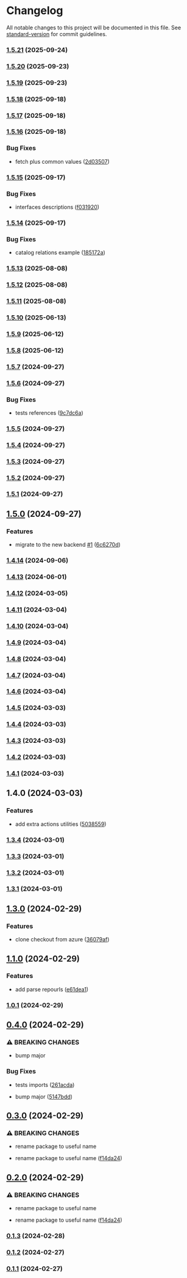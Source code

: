 # Changelog

All notable changes to this project will be documented in this file. See [standard-version](https://github.com/conventional-changelog/standard-version) for commit guidelines.

### [1.5.21](https://github.com/kode3tech/k3t-backstage-plugin-scaffolder-backend-module-plus/compare/v1.5.20...v1.5.21) (2025-09-24)

### [1.5.20](https://github.com/kode3tech/k3t-backstage-plugin-scaffolder-backend-module-plus/compare/v1.5.19...v1.5.20) (2025-09-23)

### [1.5.19](https://github.com/kode3tech/k3t-backstage-plugin-scaffolder-backend-module-plus/compare/v1.5.18...v1.5.19) (2025-09-23)

### [1.5.18](https://github.com/kode3tech/k3t-backstage-plugin-scaffolder-backend-module-plus/compare/v1.5.17...v1.5.18) (2025-09-18)

### [1.5.17](https://github.com/kode3tech/k3t-backstage-plugin-scaffolder-backend-module-plus/compare/v1.5.16...v1.5.17) (2025-09-18)

### [1.5.16](https://github.com/kode3tech/k3t-backstage-plugin-scaffolder-backend-module-plus/compare/v1.5.15...v1.5.16) (2025-09-18)


### Bug Fixes

* fetch plus common values ([2d03507](https://github.com/kode3tech/k3t-backstage-plugin-scaffolder-backend-module-plus/commit/2d03507fd228da5b1316d27a2439f4667980c843))

### [1.5.15](https://github.com/kode3tech/k3t-backstage-plugin-scaffolder-backend-module-plus/compare/v1.5.14...v1.5.15) (2025-09-17)


### Bug Fixes

* interfaces descriptions ([f031920](https://github.com/kode3tech/k3t-backstage-plugin-scaffolder-backend-module-plus/commit/f03192096e278c63a6fae6df653af76325641f02))

### [1.5.14](https://github.com/kode3tech/k3t-backstage-plugin-scaffolder-backend-module-plus/compare/v1.5.13...v1.5.14) (2025-09-17)


### Bug Fixes

* catalog relations example ([185172a](https://github.com/kode3tech/k3t-backstage-plugin-scaffolder-backend-module-plus/commit/185172add35ea9abeee584b4b94be0c627366765))

### [1.5.13](https://github.com/kode3tech/k3t-backstage-plugin-scaffolder-backend-module-plus/compare/v1.5.12...v1.5.13) (2025-08-08)

### [1.5.12](https://github.com/kode3tech/k3t-backstage-plugin-scaffolder-backend-module-plus/compare/v1.5.11...v1.5.12) (2025-08-08)

### [1.5.11](https://github.com/kode3tech/k3t-backstage-plugin-scaffolder-backend-module-plus/compare/v1.5.10...v1.5.11) (2025-08-08)

### [1.5.10](https://github.com/kode3tech/k3t-backstage-plugin-scaffolder-backend-module-plus/compare/v1.5.9...v1.5.10) (2025-06-13)

### [1.5.9](https://github.com/kode3tech/k3t-backstage-plugin-scaffolder-backend-module-plus/compare/v1.5.8...v1.5.9) (2025-06-12)

### [1.5.8](https://github.com/kode3tech/k3t-backstage-plugin-scaffolder-backend-module-plus/compare/v1.5.7...v1.5.8) (2025-06-12)

### [1.5.7](https://github.com/kode3tech/k3t-backstage-plugin-scaffolder-backend-module-plus/compare/v1.5.6...v1.5.7) (2024-09-27)

### [1.5.6](https://github.com/kode3tech/k3t-backstage-plugin-scaffolder-backend-module-plus/compare/v1.5.5...v1.5.6) (2024-09-27)


### Bug Fixes

* tests references ([9c7dc6a](https://github.com/kode3tech/k3t-backstage-plugin-scaffolder-backend-module-plus/commit/9c7dc6af73d71b55dcce533dd0c6b289dac9210a))

### [1.5.5](https://github.com/kode3tech/k3t-backstage-plugin-scaffolder-backend-module-plus/compare/v1.5.4...v1.5.5) (2024-09-27)

### [1.5.4](https://github.com/kode3tech/k3t-backstage-plugin-scaffolder-backend-module-plus/compare/v1.5.3...v1.5.4) (2024-09-27)

### [1.5.3](https://github.com/kode3tech/k3t-backstage-plugin-scaffolder-backend-module-plus/compare/v1.5.2...v1.5.3) (2024-09-27)

### [1.5.2](https://github.com/kode3tech/k3t-backstage-plugin-scaffolder-backend-module-plus/compare/v1.5.1...v1.5.2) (2024-09-27)

### [1.5.1](https://github.com/kode3tech/k3t-backstage-plugin-scaffolder-backend-module-plus/compare/v1.5.0...v1.5.1) (2024-09-27)

## [1.5.0](https://github.com/kode3tech/k3t-backstage-plugin-scaffolder-backend-module-plus/compare/v1.4.14...v1.5.0) (2024-09-27)


### Features

* migrate to the new backend [#1](https://github.com/kode3tech/k3t-backstage-plugin-scaffolder-backend-module-plus/issues/1) ([6c6270d](https://github.com/kode3tech/k3t-backstage-plugin-scaffolder-backend-module-plus/commit/6c6270df1a5119027064a7a3b66e91f716e33aea))

### [1.4.14](https://github.com/kode3tech/k3t-backstage-plugin-scaffolder-backend-module-plus/compare/v1.4.13...v1.4.14) (2024-09-06)

### [1.4.13](https://github.com/kode3tech/k3t-backstage-plugin-scaffolder-backend-module-plus/compare/v1.4.12...v1.4.13) (2024-06-01)

### [1.4.12](https://github.com/kode3tech/k3t-backstage-plugin-scaffolder-backend-module-plus/compare/v1.4.11...v1.4.12) (2024-03-05)

### [1.4.11](https://github.com/kode3tech/k3t-backstage-plugin-scaffolder-backend-module-plus/compare/v1.4.10...v1.4.11) (2024-03-04)

### [1.4.10](https://github.com/kode3tech/k3t-backstage-plugin-scaffolder-backend-module-plus/compare/v1.4.9...v1.4.10) (2024-03-04)

### [1.4.9](https://github.com/kode3tech/k3t-backstage-plugin-scaffolder-backend-module-plus/compare/v1.4.8...v1.4.9) (2024-03-04)

### [1.4.8](https://github.com/kode3tech/backstage-proto/compare/v1.4.7...v1.4.8) (2024-03-04)

### [1.4.7](https://github.com/kode3tech/backstage-proto/compare/v1.4.6...v1.4.7) (2024-03-04)

### [1.4.6](https://github.com/kode3tech/backstage-proto/compare/v1.4.5...v1.4.6) (2024-03-04)

### [1.4.5](https://github.com/kode3tech/backstage-proto/compare/v1.4.4...v1.4.5) (2024-03-03)

### [1.4.4](https://github.com/kode3tech/backstage-proto/compare/v1.4.3...v1.4.4) (2024-03-03)

### [1.4.3](https://github.com/kode3tech/backstage-proto/compare/v1.4.2...v1.4.3) (2024-03-03)

### [1.4.2](https://github.com/kode3tech/backstage-proto/compare/v1.4.1...v1.4.2) (2024-03-03)

### [1.4.1](https://github.com/kode3tech/backstage-proto/compare/v1.4.0...v1.4.1) (2024-03-03)

## 1.4.0 (2024-03-03)


### Features

* add extra actions utilities ([5038559](https://github.com/kode3tech/backstage-proto/commit/5038559f249c9e7eadf40fa0f758e68402a020b0))

### [1.3.4](https://github.com/kode3tech/backstage-proto/compare/v0.2.19...v1.3.4) (2024-03-01)

### [1.3.3](https://github.com/kode3tech/backstage-proto/compare/v1.3.2...v1.3.3) (2024-03-01)

### [1.3.2](https://github.com/kode3tech/backstage-proto/compare/v0.2.18...v1.3.2) (2024-03-01)

### [1.3.1](https://github.com/kode3tech/backstage-proto/compare/v1.2.2...v1.3.1) (2024-03-01)

## [1.3.0](https://github.com/kode3tech/backstage-proto/compare/v1.2.0...v1.3.0) (2024-02-29)


### Features

* clone checkout from azure ([36079af](https://github.com/kode3tech/backstage-proto/commit/36079af0b2197be56d482aeed298f279004dba34))

## [1.1.0](https://github.com/kode3tech/backstage-proto/compare/v1.0.1...v1.1.0) (2024-02-29)


### Features

* add parse repourls ([e61dea1](https://github.com/kode3tech/backstage-proto/commit/e61dea1d2319e2172f88683969529aba87a8c57e))

### [1.0.1](https://github.com/kode3tech/backstage-proto/compare/v0.4.0...v1.0.1) (2024-02-29)

## [0.4.0](https://github.com/kode3tech/backstage-proto/compare/v0.3.0...v0.4.0) (2024-02-29)


### ⚠ BREAKING CHANGES

* bump major

### Bug Fixes

* tests imports ([261acda](https://github.com/kode3tech/backstage-proto/commit/261acda9bbec7d4b9c383328f6545149f3421525))


* bump major ([5147bdd](https://github.com/kode3tech/backstage-proto/commit/5147bddcf3acee538f6b1930b183fd4f2064b811))

## [0.3.0](https://github.com/kode3tech/backstage-proto/compare/v0.1.3...v0.3.0) (2024-02-29)


### ⚠ BREAKING CHANGES

* rename package to useful name

* rename package to useful name ([f14da24](https://github.com/kode3tech/backstage-proto/commit/f14da24065cb5528fcf68b362b1924318e7507af))

## [0.2.0](https://github.com/kode3tech/backstage-proto/compare/v0.1.3...v0.2.0) (2024-02-29)


### ⚠ BREAKING CHANGES

* rename package to useful name

* rename package to useful name ([f14da24](https://github.com/kode3tech/backstage-proto/commit/f14da24065cb5528fcf68b362b1924318e7507af))

### [0.1.3](https://github.com/kode3tech/backstage-proto/compare/v0.2.16...v0.1.3) (2024-02-28)

### [0.1.2](https://github.com/kode3tech/backstage-proto/compare/v0.1.1...v0.1.2) (2024-02-27)

### [0.1.1](https://github.com/kode3tech/backstage-proto/compare/v0.2.14...v0.1.1) (2024-02-27)
